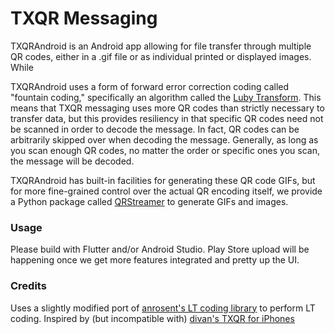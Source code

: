 # TXQR Messaging

TXQRAndroid is an Android app allowing for file transfer through multiple QR codes, either in a .gif file or as individual printed or displayed images. While 


TXQRAndroid uses a form of forward error correction coding called "fountain coding," specifically an algorithm called the [Luby Transform](https://divan.dev/posts/fountaincodes/). 
This means that TXQR messaging uses more QR codes than strictly necessary to transfer data, but this provides resiliency in that 
specific QR codes need not be scanned in order to decode the message. In fact, QR codes can be arbitrarily skipped over when decoding the message. 
Generally, as long as you scan enough QR codes, no matter the order or specific ones you scan, the message will be decoded. 


TXQRAndroid has built-in facilities for generating these QR code GIFs, but for more fine-grained control over the actual QR encoding itself, 
we provide a Python package called [QRStreamer](https://github.com/ThePlasmaRailgun/QRStreamer) to generate GIFs and images. 

### Usage 

Please build with Flutter and/or Android Studio. Play Store upload will be happening once we get more features integrated and pretty up the UI.

### Credits

Uses a slightly modified port of [anrosent's LT coding library](https://github.com/anrosent/LT-Code) to perform LT coding. Inspired by (but incompatible with) [divan's TXQR for iPhones](https://github.com/divan/txqr)